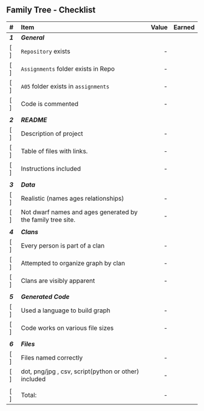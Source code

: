 ## Family Tree - Checklist


| #       | Item                                                        | Value | Earned |
| :------ | :---------------------------------------------------------- | ----: | ------ |
| ***1*** | ***General***                                               |       |        |
| [ ]     | `Repository`  exists                                        |     - |        |
| [ ]     | `Assignments` folder exists in Repo                         |     - |        |
| [ ]     | `A05` folder exists in `assignments`                        |     - |        |
| [ ]     | Code is commented                                           |     - |        |
|         |                                                             |       |        |
| ***2*** | ***README***                                                |       |        |
| [ ]     | Description of project                                      |     - |        |
| [ ]     | Table of files with links.                                  |     - |        |
| [ ]     | Instructions included                                       |     - |        |
|         |                                                             |       |        |
| ***3*** | ***Data***                                                  |       |        |
| [ ]     | Realistic (names ages relationships)                        |     - |        |
| [ ]     | Not dwarf names and ages generated by the family tree site. |     - |        |
|         |                                                             |       |        |
| ***4*** | ***Clans***                                                 |       |        |
| [ ]     | Every person is part of a clan                              |     - |        |
| [ ]     | Attempted to organize graph by clan                         |     - |        |
| [ ]     | Clans are visibly apparent                                  |     - |        |
|         |                                                             |       |        |
| ***5*** | ***Generated Code***                                        |       |        |
| [ ]     | Used a language to build graph                              |     - |        |
| [ ]     | Code works on various file sizes                            |     - |        |
|         |                                                             |       |        |
| ***6*** | ***Files***                                                 |       |        |
| [ ]     | Files named correctly                                       |     - |        |
| [ ]     | dot, png/jpg , csv, script(python or other) included        |     - |        |
|         |                                                             |       |        |
| [ ]     | Total:                                                      |     - |        |
